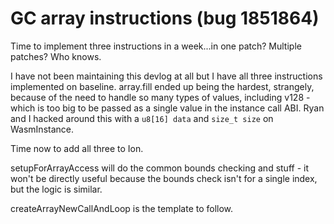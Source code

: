 # GC array instructions (bug 1851864)

Time to implement three instructions in a week...in one patch? Multiple patches? Who knows.

I have not been maintaining this devlog at all but I have all three instructions implemented on baseline. array.fill ended up being the hardest, strangely, because of the need to handle so many types of values, including v128 - which is too big to be passed as a single value in the instance call ABI. Ryan and I hacked around this with a `u8[16] data` and `size_t size` on WasmInstance.

Time now to add all three to Ion.

setupForArrayAccess will do the common bounds checking and stuff - it won't be directly useful because the bounds check isn't for a single index, but the logic is similar.

createArrayNewCallAndLoop is the template to follow.
